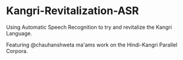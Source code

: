 # Kangri-Revitalization-ASR
Using Automatic Speech Recognition to try and revitalize the Kangri Language.

Featuring @chauhanshweta ma'ams work on the Hindi-Kangri Parallel Corpora.
